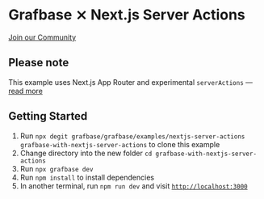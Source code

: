 # Grafbase ⨯ Next.js Server Actions

[Join our Community](https://grafbase.com/community)

## Please note

This example uses Next.js App Router and experimental `serverActions` &mdash; [read more](https://nextjs.org/docs)

## Getting Started

1. Run `npx degit grafbase/grafbase/examples/nextjs-server-actions grafbase-with-nextjs-server-actions` to clone this example
2. Change directory into the new folder `cd grafbase-with-nextjs-server-actions`
3. Run `npx grafbase dev`
4. Run `npm install` to install dependencies
5. In another terminal, run `npm run dev` and visit [`http://localhost:3000`](http://localhost:3000)
